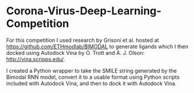 # Corona-Virus-Deep-Learning-Competition

For this competition I used research by Grisoni et al. hosted at https://github.com/ETHmodlab/BIMODAL to generate ligands which I then docked using Autodock Vina by O. Trott and A. J. Olson: http://vina.scripps.edu/.

I created a Python wrapper to take the SMILE string generated by the Bimodal RNN model, convert it to a usable format using Python scripts included with Autodock Vina, and then to dock it with Autodock Vina.